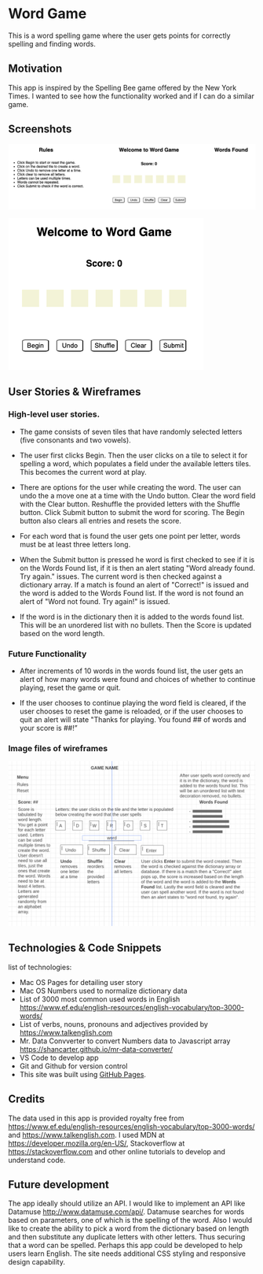 # Word Game 
This is a word spelling game where the user gets points for correctly spelling and finding words.

## Motivation
This app is inspired by the Spelling Bee game offered by the New York Times. I wanted to see how the functionality worked and if I can do a similar game. 

## Screenshots
![Image of Game](Images/WordGAme_app1.png)

![Image of Game Controls](Images/WordGAme_app2.png)

## User Stories & Wireframes

### High-level user stories.
- The game consists of seven tiles that have randomly selected letters (five consonants and two vowels). 

- The user first clicks Begin. Then the user clicks on a tile to select it for spelling a word, which populates a field under the available letters tiles. This becomes the current word at play.

- There are options for the user while creating the word. The user can undo the a move one at a time with the Undo button. Clear the word field with the Clear button. Reshuffle the provided letters with the Shuffle button. Click Submit button to submit the word for scoring. The Begin button also clears all entries and resets the score.

- For each word that is found the user gets one point per letter, words must be at least three letters long.

- When the Submit button is pressed he word is first checked to see if it is on the Words Found list, if it is then an alert stating "Word already found. Try again." issues. The current word is then checked against a dictionary array. If a match is found an alert of "Correct!" is issued and the word is added to the Words Found list. If the word is not found an alert of "Word not found. Try again!" is issued.

- If the word is in the dictionary then it is  added to the words found list. This will be an unordered list with no bullets. Then the Score is updated based on the word length.

### Future Functionality
- After increments of 10 words in the words found list, the user gets an alert of how many words were found and choices of whether to continue playing, reset the game or quit.

- If the user chooses to continue playing the word field is cleared,  if the user chooses to reset the game is reloaded, or if the user chooses to quit an alert will state "Thanks for playing. You found ## of words and your score is ##!”


### Image files of wireframes
![Image of Game](Images/MAstudillo_Proj1_Wireframe.png)

## Technologies & Code Snippets
list of technologies:
- Mac OS Pages for detailing user story 
- Mac OS Numbers used to normalize dictionary data
- List of 3000 most common used words in English https://www.ef.edu/english-resources/english-vocabulary/top-3000-words/
- List of verbs, nouns, pronouns and adjectives provided by https://www.talkenglish.com
- Mr. Data Convverter to convert Numbers data to Javascript array https://shancarter.github.io/mr-data-converter/
- VS Code to develop app
- Git and Github for version control
- This site was built using [GitHub Pages](https://pages.github.com/).

## Credits
The data used in this app is provided royalty free from https://www.ef.edu/english-resources/english-vocabulary/top-3000-words/ and https://www.talkenglish.com. I used MDN at https://developer.mozilla.org/en-US/, Stackoverflow at https://stackoverflow.com and other online tutorials to develop and understand code.

## Future development
The app ideally should utilize an API. I would like to implement an API like Datamuse http://www.datamuse.com/api/. Datamuse searches for words based on parameters, one of which is the spelling of the word. Also I would like to create the ability to pick a word from the dictionary based on length and then substitute any duplicate letters with other letters. Thus securing that a word can be spelled. Perhaps this app could be developed to help users learn English. The site needs additional CSS styling and responsive design capability.
